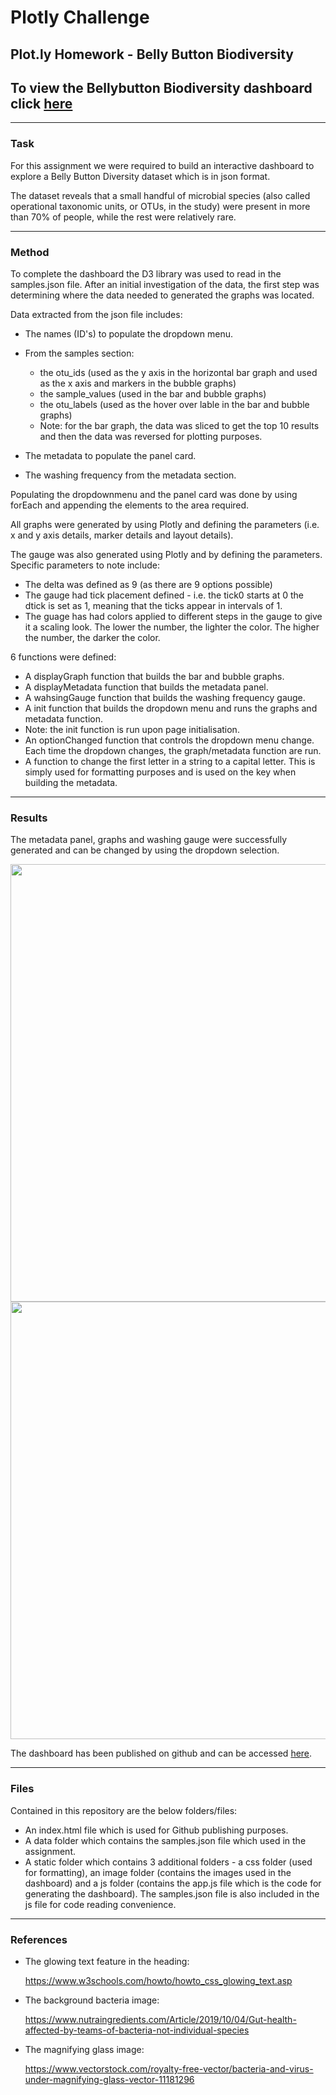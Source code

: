 # Plotly Challenge
## Plot.ly Homework - Belly Button Biodiversity
## To view the Bellybutton Biodiversity dashboard click [here](https://lp-116.github.io/plotly-challenge/)

---
### Task

For this assignment we were required to build an interactive dashboard to explore a Belly Button Diversity dataset which is in json format.

The dataset reveals that a small handful of microbial species (also called operational taxonomic units, or OTUs, in the study) were present in more than 70% of people, while the rest were relatively rare.

---
### Method

To complete the dashboard the D3 library was used to read in the samples.json file.
After an initial investigation of the data, the first step was determining where the data needed to generated the graphs was located.

Data extracted from the json file includes:
* The names (ID's) to populate the dropdown menu.
* From the samples section:

     * the otu_ids (used as the y axis in the horizontal bar graph and used as the x axis and markers in the bubble graphs)
     * the sample_values (used in the bar and bubble graphs)
     * the otu_labels (used as the hover over lable in the bar and bubble graphs)
     * Note: for the bar graph, the data was sliced to get the top 10 results and then the data was reversed for plotting purposes.
 
* The metadata to populate the panel card.
* The washing frequency from the metadata section.

Populating the dropdownmenu and the panel card was done by using forEach and appending the elements to the area required.

All graphs were generated by using Plotly and defining the parameters (i.e. x and y axis details, marker details and layout details).

The gauge was also generated using Plotly and by defining the parameters. Specific parameters to note include:
* The delta was defined as 9 (as there are 9 options possible)
* The gauge had tick placement defined - i.e. the tick0 starts at 0 the dtick is set as 1, meaning that the ticks appear in intervals of 1.
* The guage has had colors applied to different steps in the gauge to give it a scaling look. The lower the number, the lighter the color. The higher the number, the darker the color.

6 functions were defined:

* A displayGraph function that builds the bar and bubble graphs.
* A displayMetadata function that builds the metadata panel.
* A wahsingGauge function that builds the washing frequency gauge.
* A init function that builds the dropdown menu and runs the graphs and metadata function.
* Note: the init function is run upon page initialisation.
* An optionChanged function that controls the dropdown menu change. Each time the dropdown changes, the graph/metadata function are run.
* A function to change the first letter in a string to a capital letter. This is simply used for formatting purposes and is used on the key when building the metadata.


---
### Results

The metadata panel, graphs and washing gauge were successfully generated and can be changed by using the dropdown selection.

<img src="https://user-images.githubusercontent.com/82348616/130385110-a318fcf3-9759-48cd-88f6-314566220dfa.PNG" width="700">
<img src="https://user-images.githubusercontent.com/82348616/130385128-ca9de3bc-c6ed-49e6-ade7-6e4688de550a.PNG" width="700">

The dashboard has been published on github and can be accessed [here](https://lp-116.github.io/plotly-challenge/).


---
### Files
Contained in this repository are the below folders/files:

* An index.html file which is used for Github publishing purposes.
* A data folder which contains the samples.json file which used in the assignment.
* A static folder which contains 3 additional folders - a css folder (used for formatting), an image folder (contains the images used in the dashboard) and a js folder (contains the app.js file which is the code for generating the dashboard). The samples.json file is also included in the js file for code reading convenience.


---
### References

* The glowing text feature in the heading:

    https://www.w3schools.com/howto/howto_css_glowing_text.asp

* The background bacteria image:

    https://www.nutraingredients.com/Article/2019/10/04/Gut-health-affected-by-teams-of-bacteria-not-individual-species

* The magnifying glass image:

    https://www.vectorstock.com/royalty-free-vector/bacteria-and-virus-under-magnifying-glass-vector-11181296



